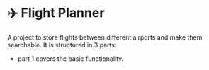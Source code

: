 # :airplane: Flight Planner

A project to store flights between different airports and make them searchable.
It is structured in 3 parts:
- part 1 covers the basic functionality.
